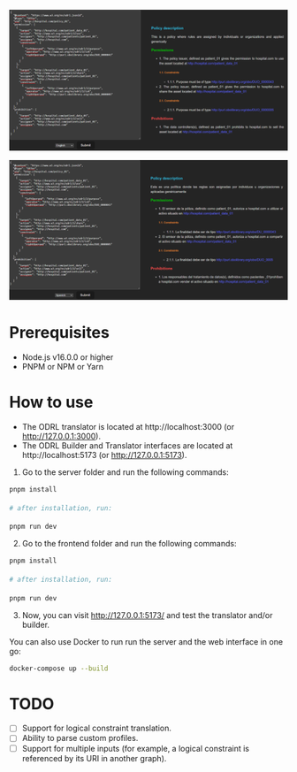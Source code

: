 ![](./screenshots/1.png)

![](./screenshots/2.png)

# Prerequisites

- Node.js v16.0.0 or higher
- PNPM or NPM or Yarn

# How to use

- The ODRL translator is located at http://localhost:3000 (or http://127.0.0.1:3000).
- The ODRL Builder and Translator interfaces are located at http://localhost:5173 (or http://127.0.0.1:5173).

1. Go to the server folder and run the following commands:

```sh
pnpm install

# after installation, run:

pnpm run dev
```

2. Go to the frontend folder and run the following commands:

```sh
pnpm install

# after installation, run:

pnpm run dev
```

3. Now, you can visit http://127.0.0.1:5173/ and test the translator and/or builder.

You can also use Docker to run run the server and the web interface in one go:

```sh
docker-compose up --build
```

# TODO

- [ ] Support for logical constraint translation.
- [ ] Ability to parse custom profiles.
- [ ] Support for multiple inputs (for example, a logical constraint is referenced by its URI in another graph).
